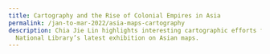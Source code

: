 ```yaml
---
title: Cartography and the Rise of Colonial Empires in Asia
permalink: /jan-to-mar-2022/asia-maps-cartography
description: Chia Jie Lin highlights interesting cartographic efforts from the
  National Library’s latest exhibition on Asian maps.
---
```

